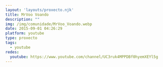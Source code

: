 ```yaml
---
layout: 'layouts/proxecto.njk'
title: MrVoo Voando
description: ""
img: /img/comunidade/MrVoo_Voando.webp
date: 2015-09-01 04:26:29
platform: youtube
type: proxecto
tags:
  - youtube
redes:
  youtube: https://www.youtube.com/channel/UC3ruk4MPPDBf0hyemXEYl5g
---
```

